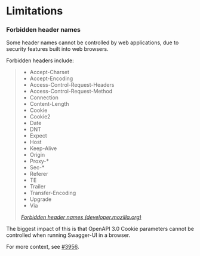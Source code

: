 # Limitations

### Forbidden header names

Some header names cannot be controlled by web applications, due to security
features built into web browsers.

Forbidden headers include:

> - Accept-Charset
> - Accept-Encoding
> - Access-Control-Request-Headers
> - Access-Control-Request-Method
> - Connection
> - Content-Length
> - Cookie
> - Cookie2
> - Date
> - DNT
> - Expect
> - Host
> - Keep-Alive
> - Origin
> - Proxy-*
> - Sec-*
> - Referer
> - TE
> - Trailer
> - Transfer-Encoding
> - Upgrade
> - Via
>
> _[Forbidden header names (developer.mozilla.org)](https://developer.mozilla.org/en-US/docs/Glossary/Forbidden_header_name)_

The biggest impact of this is that OpenAPI 3.0 Cookie parameters cannot be
controlled when running Swagger-UI in a browser.

For more context, see [#3956](https://github.com/swagger-api/swagger-ui/issues/3956).
                                                                                                                                                                                                                                                                                                                                                                                                                                                             